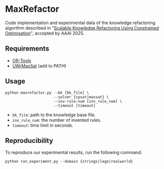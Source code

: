 # MaxRefactor

Code implementation and experimental data of the knowledge refactoring algorithm described in "[Scalable Knowledge Refactoring Using Constrained Optimisation](https://ojs.aaai.org/index.php/AAAI/article/view/33650)", accepted by AAAI 2025.

## Requirements

- [OR-Tools](https://developers.google.com/optimization/install)
- [UWrMaxSat](https://github.com/marekpiotrow/UWrMaxSat) (add to PATH)

## Usage

```
python maxrefactor.py --bk [bk_file] \
                      --solver {cpsat|maxsat} \
                      --inv-rule-num [inv_rule_num] \ 
                      --timeout [timeout]
```
- `bk_file`: path to the knowledge base file.
- `inv_rule_num`: the number of invented rules.
- `timeout`: time limit in seconds.

## Reproducibility

To reproduce our experimental results, run the following command:

```
python run_experiment.py --domain {strings|lego|realworld}
```
